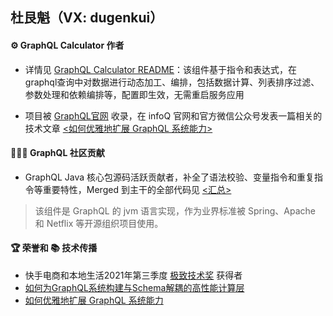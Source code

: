 

## 杜艮魁（VX: dugenkui）

#### ⚙ GraphQL Calculator 作者
- 详情见 [GraphQL Calculator README](https://github.com/graphql-calculator/graphql-calculator)：该组件基于指令和表达式，在graphql查询中对数据进行动态加工、编排，包括数据计算、列表排序过滤、参数处理和依赖编排等，配置即生效，无需重启服务应用

- 项目被 [GraphQL官网](https://graphql.org/code/#java-kotlin) 收录，在 infoQ 官网和官方微信公众号发表一篇相关的技术文章 [<如何优雅地扩展 GraphQL 系统能力>](https://mp.weixin.qq.com/s/gb4VmvPaBeq8fxRx1A-qAA)


#### 👷🏻‍♂️ GraphQL 社区贡献

- GraphQL Java 核心包源码活跃贡献者，补全了语法校验、变量指令和重复指令等重要特性，Merged 到主干的全部代码见 [<汇总>](https://github.com/graphql-java/graphql-java/graphs/contributors?from=2020-03-02&to=2022-04-19&type=c)
> 该组件是 GraphQL 的 jvm 语言实现，作为业界标准被 Spring、Apache 和 Netflix 等开源组织项目使用。


#### 🏆 荣誉和 📚 技术传播
- 快手电商和本地生活2021年第三季度 [极致技术奖](https://github.com/graphql-calculator/graphql-calculator/blob/main/static/awards_ks.jpg) 获得者 
- [如何为GraphQL系统构建与Schema解耦的高性能计算层](https://mp.weixin.qq.com/s/cwtKxuE5yHD1_kxejrV9Cw)
- [如何优雅地扩展 GraphQL 系统能力](https://mp.weixin.qq.com/s/gb4VmvPaBeq8fxRx1A-qAA)


